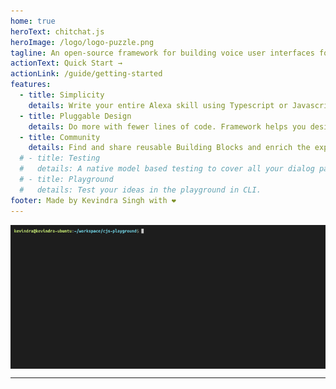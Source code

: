 ```yaml
---
home: true
heroText: chitchat.js
heroImage: /logo/logo-puzzle.png
tagline: An open-source framework for building voice user interfaces for Alexa Skills easily.
actionText: Quick Start →
actionLink: /guide/getting-started
features:
  - title: Simplicity
    details: Write your entire Alexa skill using Typescript or Javascript in a declarative style. Build on what you know already.
  - title: Pluggable Design
    details: Do more with fewer lines of code. Framework helps you design your experience using Building Blocks.
  - title: Community
    details: Find and share reusable Building Blocks and enrich the experience even further.
  # - title: Testing
  #   details: A native model based testing to cover all your dialog paths with significantly less lines of code.
  # - title: Playground
  #   details: Test your ideas in the playground in CLI.
footer: Made by Kevindra Singh with ❤️
---
```


<style >
.column {
  float: left;
  width: 50%;
}

/* Clear floats after the columns */
.row:after {
  content: "";
  display: table;
  clear: both;
}
</style>

<img src="./images/gifs/create-project-1.gif" alt="Demo GIF" style="display: block;  margin-left: auto;  margin-right: auto;">

---
